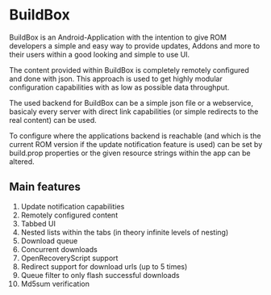 BuildBox
======================================================
BuildBox is an Android-Application with the intention to give ROM developers a simple and easy way to provide updates, Addons and more to their users within a good looking and simple to use UI.

The content provided within BuildBox is completely remotely configured and done with json.
This approach is used to get highly modular configuration capabilities with as low as possible data throughput.

The used backend for BuildBox can be a simple json file or a webservice, basicaly every server with direct link capabilities (or simple redirects to the real content) can be used.

To configure where the applications backend is reachable (and which is the current ROM version if the update notification feature is used) can be set by build.prop properties or the given resource strings within the app can be altered.

Main features
------------------------------------------------------

1.  Update notification capabilities
2.  Remotely configured content
3.  Tabbed UI
4.  Nested lists within the tabs (in theory infinite levels of nesting)
5.  Download queue
6.  Concurrent downloads
7.  OpenRecoveryScript support
8.  Redirect support for download urls (up to 5 times)
9.  Queue filter to only flash successful downloads
10. Md5sum verification
